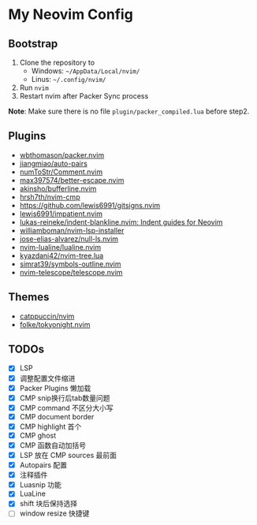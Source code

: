 # My Neovim Config

## Bootstrap

1. Clone the repository to
   * Windows: `~/AppData/Local/nvim/`
   * Linus: `~/.config/nvim/`
2. Run `nvim`
3. Restart nvim after Packer Sync process

**Note**: Make sure there is no file `plugin/packer_compiled.lua` before step2.

## Plugins

* [wbthomason/packer.nvim](https://github.com/wbthomason/packer.nvim)
* [jiangmiao/auto-pairs](https://github.com/jiangmiao/auto-pairs)
* [numToStr/Comment.nvim](https://github.com/numToStr/Comment.nvim)
* [max397574/better-escape.nvim](https://github.com/max397574/better-escape.nvim)
* [akinsho/bufferline.nvim](https://github.com/akinsho/bufferline.nvim)
* [hrsh7th/nvim-cmp](https://github.com/hrsh7th/nvim-cmp)
* https://github.com/lewis6991/gitsigns.nvim
* [lewis6991/impatient.nvim](https://github.com/lewis6991/impatient.nvim)
* [lukas-reineke/indent-blankline.nvim: Indent guides for Neovim](https://github.com/lukas-reineke/indent-blankline.nvim)
* [williamboman/nvim-lsp-installer](https://github.com/williamboman/nvim-lsp-installer)
* [jose-elias-alvarez/null-ls.nvim](https://github.com/jose-elias-alvarez/null-ls.nvim)
* [nvim-lualine/lualine.nvim](https://github.com/nvim-lualine/lualine.nvim)
* [kyazdani42/nvim-tree.lua](https://github.com/kyazdani42/nvim-tree.lua)
* [simrat39/symbols-outline.nvim](https://github.com/simrat39/symbols-outline.nvim)
* [nvim-telescope/telescope.nvim](https://github.com/nvim-telescope/telescope.nvim)

## Themes

* [catppuccin/nvim](https://github.com/catppuccin/nvim)
* [folke/tokyonight.nvim](https://github.com/folke/tokyonight.nvim)

## TODOs

- [x] LSP
- [x] 调整配置文件缩进
- [x] Packer Plugins 懒加载
- [x] CMP snip换行后tab数量问题
- [x] CMP command 不区分大小写
- [x] CMP document border
- [x] CMP highlight 首个
- [x] CMP ghost
- [x] CMP 函数自动加括号
- [x] LSP 放在 CMP sources 最前面
- [x] Autopairs 配置
- [x] 注释插件
- [x] Luasnip 功能
- [x] LuaLine 
- [x] shift 块后保持选择
- [ ] window resize 快捷键
